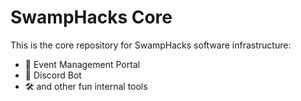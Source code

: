 # SwampHacks Core

This is the core repository for SwampHacks software infrastructure:

- 🧭 Event Management Portal
- 🤖 Discord Bot
- 🛠️ and other fun internal tools
